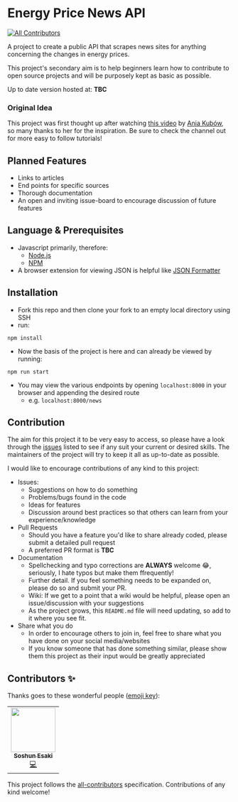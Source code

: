 # Energy Price News API
<!-- ALL-CONTRIBUTORS-BADGE:START - Do not remove or modify this section -->
[![All Contributors](https://img.shields.io/badge/all_contributors-1-orange.svg?style=flat-square)](#contributors-)
<!-- ALL-CONTRIBUTORS-BADGE:END -->

A project to create a public API that scrapes news sites for anything concerning the changes in energy prices.

This project's secondary aim is to help beginners learn how to contribute to open source projects and will be purposely kept as basic as possible.

Up to date version hosted at: **TBC**

### Original Idea
This project was first thought up after watching [this video](https://www.youtube.com/watch?v=GK4Pl-GmPHk&t=3184s) by [Ania Kubów](https://www.youtube.com/channel/UC5DNytAJ6_FISueUfzZCVsw), so many thanks to her for the inspiration. Be sure to check the channel out for more easy to follow tutorials!

## Planned Features
- Links to articles
- End points for specific sources
- Thorough documentation
- An open and inviting issue-board to encourage discussion of future features

## Language & Prerequisites
- Javascript primarily, therefore:
    - [Node.js](https://nodejs.org)
    - [NPM](https://npmjs.org)
- A browser extension for viewing JSON is helpful like [JSON Formatter](https://chrome.google.com/webstore/detail/json-formatter/bcjindcccaagfpapjjmafapmmgkkhgoa?hl=en)

## Installation
- Fork this repo and then clone your fork to an empty local directory using SSH
- run:
```ssh
npm install
```
- Now the basis of the project is here and can already be viewed by running:
```ssh
npm run start
```
- You may view the various endpoints by opening `localhost:8000` in your browser and appending the desired route
    - e.g. `localhost:8000/news`

## Contribution
The aim for this project it to be very easy to access, so please have a look through the [issues](https://github.com/MizouziE/energy-prices-api/issues) listed to see if any suit your current or desired skills. The maintainers of the project will try to keep it all as up-to-date as possible.

I would like to encourage contributions of any kind to this project:
- Issues:
    - Suggestions on how to do something
    - Problems/bugs found in the code
    - Ideas for features
    - Discussion around best practices so that others can learn from your experience/knowledge
- Pull Requests
    - Should you have a feature you'd like to share already coded, please submit a detailed pull request
    - A preferred PR format is **TBC**
- Documentation
    - Spellchecking and typo corrections are **ALWAYS** welcome :joy:, seriously, I hate typos but make them ffrequently!
    - Further detail. If you feel something needs to be expanded on, please do so and submit your PR.
    - Wiki: If we get to a point that a wiki would be helpful, please open an issue/discussion with your suggestions
    - As the project grows, this `README.md` file will need updating, so add to it where you see fit.
- Share what you do
    - In order to encourage others to join in, feel free to share what you have done on your social media/websites
    - If you know someone that has done something similar, please show them this project as their input would be greatly appreciated
## Contributors ✨

Thanks goes to these wonderful people ([emoji key](https://allcontributors.org/docs/en/emoji-key)):

<!-- ALL-CONTRIBUTORS-LIST:START - Do not remove or modify this section -->
<!-- prettier-ignore-start -->
<!-- markdownlint-disable -->
<table>
  <tr>
    <td align="center"><a href="https://github.com/OakenSushi"><img src="https://avatars.githubusercontent.com/u/39666763?v=4?s=100" width="100px;" alt=""/><br /><sub><b>Soshun Esaki</b></sub></a><br /><a href="https://github.com/MizouziE/energy-prices-api/commits?author=OakenSushi" title="Code">💻</a></td>
  </tr>
</table>

<!-- markdownlint-restore -->
<!-- prettier-ignore-end -->

<!-- ALL-CONTRIBUTORS-LIST:END -->

This project follows the [all-contributors](https://github.com/all-contributors/all-contributors) specification. Contributions of any kind welcome!